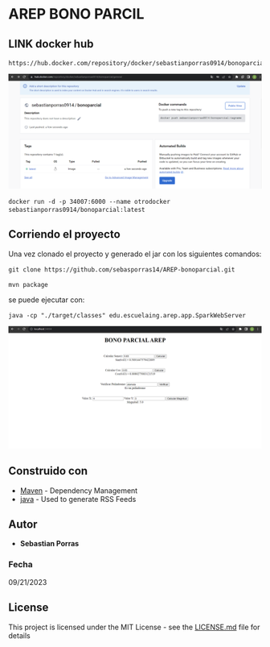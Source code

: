 # AREP BONO PARCIL

## LINK docker hub
~~~
https://hub.docker.com/repository/docker/sebastianporras0914/bonoparcial/general
~~~

![test](https://github.com/sebasporras14/AREP-bonoparcial/blob/master/img/dockerhub.png)

~~~
docker run -d -p 34007:6000 --name otrodocker sebastianporras0914/bonoparcial:latest
~~~


## Corriendo el proyecto

Una vez clonado el proyecto y generado el jar con los siguientes comandos:

~~~
git clone https://github.com/sebasporras14/AREP-bonoparcial.git
~~~
~~~
mvn package
~~~

se puede ejecutar con:

~~~
java -cp "./target/classes" edu.escuelaing.arep.app.SparkWebServer
~~~

![test](https://github.com/sebasporras14/AREP-bonoparcial/blob/master/img/prueba.png)

## Construido con 
* [Maven](https://maven.apache.org/) - Dependency Management
* [java](https://rometools.github.io/rome/) - Used to generate RSS Feeds


## Autor

* **Sebastian Porras**

### Fecha

09/21/2023 

## License

This project is licensed under the MIT License - see the [LICENSE.md](LICENSE.md) file for details
